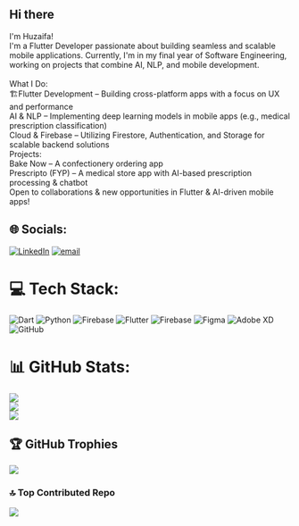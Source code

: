 ## Hi there

I'm Huzaifa!<br>I'm a Flutter Developer passionate about building seamless and scalable mobile applications. Currently, I'm in my final year of Software Engineering, working on projects that combine AI, NLP, and mobile development.<br><br>What I Do:<br>🏗Flutter Development – Building cross-platform apps with a focus on UX and performance<br>AI & NLP – Implementing deep learning models in mobile apps (e.g., medical prescription classification)<br>Cloud & Firebase – Utilizing Firestore, Authentication, and Storage for scalable backend solutions<br>Projects:<br>Bake Now – A confectionery ordering app<br>Prescripto (FYP) – A medical store app with AI-based prescription processing & chatbot<br> Open to collaborations & new opportunities in Flutter & AI-driven mobile apps!


## 🌐 Socials:
[![LinkedIn](https://img.shields.io/badge/LinkedIn-%230077B5.svg?logo=linkedin&logoColor=white)](https://linkedin.com/in/https://www.linkedin.com/in/muhammad-huzaifa-9005aa23b/) [![email](https://img.shields.io/badge/Email-D14836?logo=gmail&logoColor=white)](mailto:muhammadhuzaifa5200@gmail.com) 

# 💻 Tech Stack:
![Dart](https://img.shields.io/badge/dart-%230175C2.svg?style=for-the-badge&logo=dart&logoColor=white) ![Python](https://img.shields.io/badge/python-3670A0?style=for-the-badge&logo=python&logoColor=ffdd54) ![Firebase](https://img.shields.io/badge/firebase-%23039BE5.svg?style=for-the-badge&logo=firebase) ![Flutter](https://img.shields.io/badge/Flutter-%2302569B.svg?style=for-the-badge&logo=Flutter&logoColor=white) ![Firebase](https://img.shields.io/badge/firebase-a08021?style=for-the-badge&logo=firebase&logoColor=ffcd34) ![Figma](https://img.shields.io/badge/figma-%23F24E1E.svg?style=for-the-badge&logo=figma&logoColor=white) ![Adobe XD](https://img.shields.io/badge/Adobe%20XD-470137?style=for-the-badge&logo=Adobe%20XD&logoColor=#FF61F6) ![GitHub](https://img.shields.io/badge/github-%23121011.svg?style=for-the-badge&logo=github&logoColor=white)
# 📊 GitHub Stats:
![](https://github-readme-stats.vercel.app/api?username=H-M-Huzaifa&theme=dark&hide_border=false&include_all_commits=true&count_private=true)<br/>
![](https://nirzak-streak-stats.vercel.app/?user=H-M-Huzaifa&theme=dark&hide_border=false)<br/>
![](https://github-readme-stats.vercel.app/api/top-langs/?username=H-M-Huzaifa&theme=dark&hide_border=false&include_all_commits=true&count_private=true&layout=compact)

## 🏆 GitHub Trophies
![](https://github-profile-trophy.vercel.app/?username=H-M-Huzaifa&theme=radical&no-frame=false&no-bg=true&margin-w=4)

### 🔝 Top Contributed Repo
![](https://github-contributor-stats.vercel.app/api?username=H-M-Huzaifa&limit=5&theme=dark&combine_all_yearly_contributions=true)

<!-- Proudly created with GPRM ( https://gprm.itsvg.in ) -->
